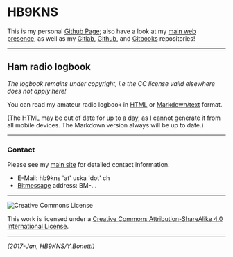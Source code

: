 # HB9KNS

This is my personal [Github Page]( https://pages.github.com );
also have a look at my [main web presence][sdf], as well as my
[Gitlab]( https://gitlab.com/yargo ),
[Github]( https://github.com/hb9kns ), and
[Gitbooks]( https://hb9kns.gitbooks.io ) repositories!

---

## Ham radio logbook

_The logbook remains under copyright, i.e the CC license valid elsewhere does not apply here!_

You can read my amateur radio logbook in [HTML]( hamlog.html ) or [Markdown/text]( hamlog.md ) format.

(The HTML may be out of date for up to a day, as I cannot generate it from all mobile devices. The Markdown version always will be up to date.)

---

### Contact

Please see my [main site][sdf] for detailed contact information.

- E-Mail: hb9kns 'at' uska 'dot' ch
- [Bitmessage]( https://bitmessage.org ) address: BM-...

---

![Creative Commons License]( https://i.creativecommons.org/l/by-sa/4.0/80x15.png )

This work is licensed under a [Creative Commons Attribution-ShareAlike 4.0 International License]( http://creativecommons.org/licenses/by-sa/4.0/ ).

---

_(2017-Jan, HB9KNS/Y.Bonetti)_

[sdf]: http://yargo.andropov.org "SDF/Freeshell homepage"
